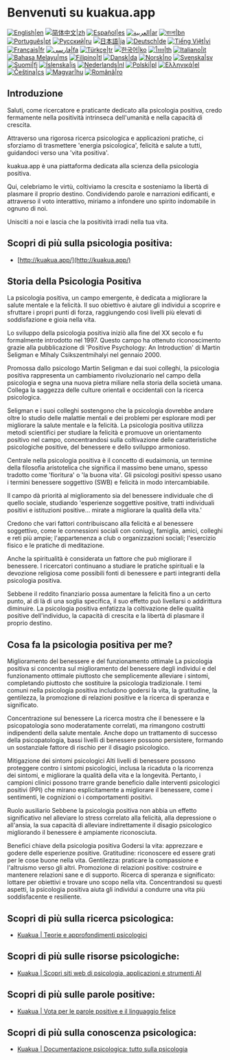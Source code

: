 # Benvenuti su kuakua.app

[![English|en](https://img.shields.io/badge/lang-en-green.svg)](README.md)
[![简体中文|zh](https://img.shields.io/badge/lang-zh-red.svg)](README.zh.md)
[![Español|es](https://img.shields.io/badge/lang-es-yellow.svg)](README.es.md)
[![العربية|ar](https://img.shields.io/badge/lang-ar-lightgrey.svg)](README.ar.md)
[![বাংলা|bn](https://img.shields.io/badge/lang-bn-blue.svg)](README.bn.md)
[![Português|pt](https://img.shields.io/badge/lang-pt-brightgreen.svg)](README.pt.md)
[![Русский|ru](https://img.shields.io/badge/lang-ru-darkblue.svg)](README.ru.md)
[![日本語|ja](https://img.shields.io/badge/lang-ja-orange.svg)](README.ja.md)
[![Deutsch|de](https://img.shields.io/badge/lang-de-black.svg)](README.de.md)
[![Tiếng Việt|vi](https://img.shields.io/badge/lang-vi-darkgreen.svg)](README.vi.md)
[![Français|fr](https://img.shields.io/badge/lang-fr-blue.svg)](README.fr.md)
[![فارسی|fa](https://img.shields.io/badge/lang-fa-purple.svg)](README.fa.md)
[![Türkçe|tr](https://img.shields.io/badge/lang-tr-darkred.svg)](README.tr.md)
[![한국어|ko](https://img.shields.io/badge/lang-ko-cyan.svg)](README.ko.md)
[![ไทย|th](https://img.shields.io/badge/lang-th-gold.svg)](README.th.md)
[![Italiano|it](https://img.shields.io/badge/lang-it-darkorange.svg)](README.it.md)
[![Bahasa Melayu|ms](https://img.shields.io/badge/lang-ms-teal.svg)](README.ms.md)
[![Filipino|tl](https://img.shields.io/badge/lang-tl-pink.svg)](README.tl.md)
[![Dansk|da](https://img.shields.io/badge/lang-da-darkblue.svg)](README.da.md)
[![Norsk|no](https://img.shields.io/badge/lang-no-lightblue.svg)](README.no.md)
[![Svenska|sv](https://img.shields.io/badge/lang-sv-darkgreen.svg)](README.sv.md)
[![Suomi|fi](https://img.shields.io/badge/lang-fi-blue.svg)](README.fi.md)
[![Íslenska|is](https://img.shields.io/badge/lang-is-darkred.svg)](README.is.md)
[![Nederlands|nl](https://img.shields.io/badge/lang-nl-orange.svg)](README.nl.md)
[![Polski|pl](https://img.shields.io/badge/lang-pl-purple.svg)](README.pl.md)
[![Ελληνικά|el](https://img.shields.io/badge/lang-el-lightblue.svg)](README.el.md)
[![Čeština|cs](https://img.shields.io/badge/lang-cs-darkblue.svg)](README.cs.md)
[![Magyar|hu](https://img.shields.io/badge/lang-hu-red.svg)](README.hu.md)
[![Română|ro](https://img.shields.io/badge/lang-ro-green.svg)](README.ro.md)

## Introduzione

Saluti, come ricercatore e praticante dedicato alla psicologia positiva, credo fermamente nella positività intrinseca dell'umanità e nella capacità di crescita.

Attraverso una rigorosa ricerca psicologica e applicazioni pratiche, ci sforziamo di trasmettere 'energia psicologica', felicità e salute a tutti, guidandoci verso una 'vita positiva'.

kuakua.app è una piattaforma dedicata alla scienza della psicologia positiva.

Qui, celebriamo le virtù, coltiviamo la crescita e sosteniamo la libertà di plasmare il proprio destino. Condividendo parole e narrazioni edificanti, e attraverso il voto interattivo, miriamo a infondere uno spirito indomabile in ognuno di noi.

Unisciti a noi e lascia che la positività irradi nella tua vita.

## Scopri di più sulla psicologia positiva:

- [http://kuakua.app/](http://kuakua.app/)

## Storia della Psicologia Positiva

La psicologia positiva, un campo emergente, è dedicata a migliorare la salute mentale e la felicità. Il suo obiettivo è aiutare gli individui a scoprire e sfruttare i propri punti di forza, raggiungendo così livelli più elevati di soddisfazione e gioia nella vita.

Lo sviluppo della psicologia positiva iniziò alla fine del XX secolo e fu formalmente introdotto nel 1997. Questo campo ha ottenuto riconoscimento grazie alla pubblicazione di 'Positive Psychology: An Introduction' di Martin Seligman e Mihaly Csikszentmihalyi nel gennaio 2000.

Promossa dallo psicologo Martin Seligman e dai suoi colleghi, la psicologia positiva rappresenta un cambiamento rivoluzionario nel campo della psicologia e segna una nuova pietra miliare nella storia della società umana. Collega la saggezza delle culture orientali e occidentali con la ricerca psicologica.

Seligman e i suoi colleghi sostengono che la psicologia dovrebbe andare oltre lo studio delle malattie mentali e dei problemi per esplorare modi per migliorare la salute mentale e la felicità. La psicologia positiva utilizza metodi scientifici per studiare la felicità e promuove un orientamento positivo nel campo, concentrandosi sulla coltivazione delle caratteristiche psicologiche positive, del benessere e dello sviluppo armonioso.

Centrale nella psicologia positiva è il concetto di eudaimonia, un termine della filosofia aristotelica che significa il massimo bene umano, spesso tradotto come 'fioritura' o 'la buona vita'. Gli psicologi positivi spesso usano i termini benessere soggettivo (SWB) e felicità in modo intercambiabile.

Il campo dà priorità al miglioramento sia del benessere individuale che di quello sociale, studiando 'esperienze soggettive positive, tratti individuali positivi e istituzioni positive... mirate a migliorare la qualità della vita.'

Credono che vari fattori contribuiscano alla felicità e al benessere soggettivo, come le connessioni sociali con coniugi, famiglia, amici, colleghi e reti più ampie; l'appartenenza a club o organizzazioni sociali; l'esercizio fisico e le pratiche di meditazione.

Anche la spiritualità è considerata un fattore che può migliorare il benessere. I ricercatori continuano a studiare le pratiche spirituali e la devozione religiosa come possibili fonti di benessere e parti integranti della psicologia positiva.

Sebbene il reddito finanziario possa aumentare la felicità fino a un certo punto, al di là di una soglia specifica, il suo effetto può livellarsi o addirittura diminuire. La psicologia positiva enfatizza la coltivazione delle qualità positive dell'individuo, la capacità di crescita e la libertà di plasmare il proprio destino.

## Cosa fa la psicologia positiva per me?

Miglioramento del benessere e del funzionamento ottimale La psicologia positiva si concentra sul miglioramento del benessere degli individui e del funzionamento ottimale piuttosto che semplicemente alleviare i sintomi, completando piuttosto che sostituire la psicologia tradizionale. I temi comuni nella psicologia positiva includono godersi la vita, la gratitudine, la gentilezza, la promozione di relazioni positive e la ricerca di speranza e significato.

Concentrazione sul benessere La ricerca mostra che il benessere e la psicopatologia sono moderatamente correlati, ma rimangono costrutti indipendenti della salute mentale. Anche dopo un trattamento di successo della psicopatologia, bassi livelli di benessere possono persistere, formando un sostanziale fattore di rischio per il disagio psicologico.

Mitigazione dei sintomi psicologici Alti livelli di benessere possono proteggere contro i sintomi psicologici, inclusa la ricaduta o la ricorrenza dei sintomi, e migliorare la qualità della vita e la longevità. Pertanto, i campioni clinici possono trarre grande beneficio dalle interventi psicologici positivi (PPI) che mirano esplicitamente a migliorare il benessere, come i sentimenti, le cognizioni o i comportamenti positivi.

Ruolo ausiliario Sebbene la psicologia positiva non abbia un effetto significativo nel alleviare lo stress correlato alla felicità, alla depressione o all'ansia, la sua capacità di alleviare indirettamente il disagio psicologico migliorando il benessere è ampiamente riconosciuta.

Benefici chiave della psicologia positiva Godersi la vita: apprezzare e godere delle esperienze positive. Gratitudine: riconoscere ed essere grati per le cose buone nella vita. Gentilezza: praticare la compassione e l'altruismo verso gli altri. Promozione di relazioni positive: costruire e mantenere relazioni sane e di supporto. Ricerca di speranza e significato: lottare per obiettivi e trovare uno scopo nella vita. Concentrandosi su questi aspetti, la psicologia positiva aiuta gli individui a condurre una vita più soddisfacente e resiliente.

## Scopri di più sulla ricerca psicologica:

- [Kuakua | Teorie e approfondimenti psicologici](http://kuakua.app/theories-insights)

## Scopri di più sulle risorse psicologiche:

- [Kuakua | Scopri siti web di psicologia, applicazioni e strumenti AI](http://kuakua.app/explore)

## Scopri di più sulle parole positive:

- [Kuakua | Vota per le parole positive e il linguaggio felice](http://kuakua.app/vote)

## Scopri di più sulla conoscenza psicologica:

- [Kuakua | Documentazione psicologica: tutto sulla psicologia](http://kuakua.app/docs)

